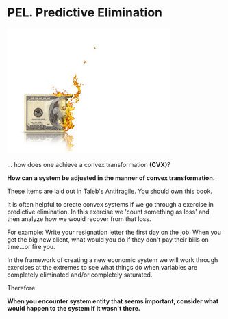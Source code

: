 # PEL. Predictive Elimination

![COMimage](images/predictiveel.jpg)

... how does one achieve a convex transformation **(CVX)**?


**How can a system be adjusted in the manner of convex transformation.**



These Items are laid out in Taleb's Antifragile.  You should own this book.

It is often helpful to create convex systems if we go through a exercise in predictive elimination.  In this exercise we 'count something as loss' and then analyze how we would recover from that loss.

For example: Write your resignation letter the first day on the job.  When you get the big new client, what would you do if they don't pay their bills on time...or fire you.

In the framework of creating a new economic system we will work through exercises at the extremes to see what things do when variables are completely eliminated and/or completely saturated.


Therefore:

**When you encounter system entity that seems important, consider what would happen to the system if it wasn't there.**
